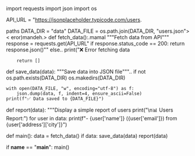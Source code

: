import requests
import json
import os

API_URL = "https://jsonplaceholder.typicode.com/users.

 paths
DATA_DIR = "data"
DATA_FILE = os.path.join(DATA_DIR, "users.json">< eror)mandeh.>
def fetch_data():.mamal
    """Fetch data from API"""
    response = requests.get(API_URL"
    if response.status_code == 200:
        return response.json()""
    else..
        print("❌ Error fetching data 
        
        return []

def save_data(data):
    """Save data into JSON file"""..
    if not os.path.exists(DATA_DIR)
        os.makedirs(DATA_DIR)

    with open(DATA_FILE, "w", encoding="utf-8") as f:
        json.dump(data, f, indent=4, ensure_ascii=False)
    print(f"✅ Data saved to {DATA_FILE}")

def report(data):
    """Display a simple report of users
    print("\n📊 Users Report:")
    for user in data:
        print(f"- {user['name']} ({user['email']}) from {user['address']['city']}")

def main():
    data = fetch_data()
    if data:
        save_data(data)
        report(data)

if __name__ == "__main__":
    main()

